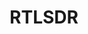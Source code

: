 ---
title: RTLSDR
crosslinks:
- amateurradio
- AskReddit
- youtubefactsbot
- signalidentification
- ADSB
- stratux
- netsec
- GNURadio
- HamFest
- livven
- glitch_art
- askreddit
- conspiracy
- dwdres
- RoastMe
- trendingsubreddits
- rfelectronics
- xkcd
- radioastronomy
- hackrf
---